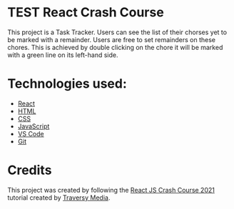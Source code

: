 # TEST React Crash Course
This project is a Task Tracker. Users can see the list of their chorses yet to be marked with a remainder. Users are free to set remainders on these chores. This is achieved by double clicking on the chore it will be marked with a green line on its left-hand side.

# Technologies used:
- [React](https://reactjs.org/)
- [HTML](https://developer.mozilla.org/en-US/docs/Web/HTML)
- [CSS](https://developer.mozilla.org/en-US/docs/Web/CSS)
- [JavaScript](https://developer.mozilla.org/en-US/docs/Web/JavaScript)
- [VS Code](https://code.visualstudio.com/)
- [Git](https://git-scm.com/)

# Credits
This project was created by following the [React JS Crash Course 2021](https://www.youtube.com/watch?v=w7ejDZ8SWv8&t=3802s) tutorial created by [Traversy Media](https://www.youtube.com/c/TraversyMedia/featured). 

